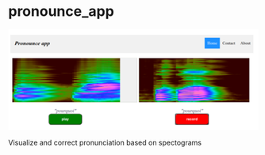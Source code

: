 # pronounce_app

![app img](./img/pronounce_app.png)

Visualize and correct pronunciation based on spectograms
